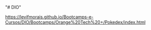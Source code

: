 "# DIO" 

https://levifmorais.github.io/Bootcamps-e-Cursos/DIO/Bootcamps/Orange%20Tech%20+/Pokedex/index.html
